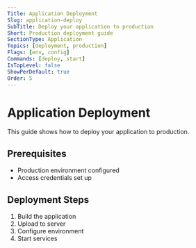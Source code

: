 ```yaml
---
Title: Application Deployment
Slug: application-deploy
SubTitle: Deploy your application to production
Short: Production deployment guide
SectionType: Application
Topics: [deployment, production]
Flags: [env, config]
Commands: [deploy, start]
IsTopLevel: false
ShowPerDefault: true
Order: 5
---
```


# Application Deployment

This guide shows how to deploy your application to production.

## Prerequisites

- Production environment configured
- Access credentials set up

## Deployment Steps

1. Build the application
2. Upload to server
3. Configure environment
4. Start services
